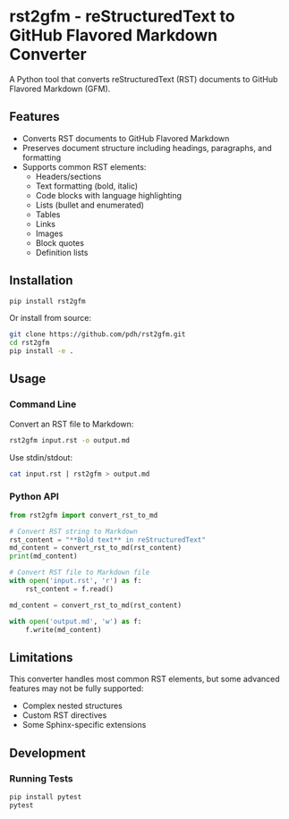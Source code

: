 # rst2gfm - reStructuredText to GitHub Flavored Markdown Converter

A Python tool that converts reStructuredText (RST) documents to GitHub Flavored Markdown (GFM).

## Features

- Converts RST documents to GitHub Flavored Markdown
- Preserves document structure including headings, paragraphs, and formatting
- Supports common RST elements:
  - Headers/sections
  - Text formatting (bold, italic)
  - Code blocks with language highlighting
  - Lists (bullet and enumerated)
  - Tables
  - Links
  - Images
  - Block quotes
  - Definition lists

## Installation

```bash
pip install rst2gfm
```

Or install from source:

```bash
git clone https://github.com/pdh/rst2gfm.git
cd rst2gfm
pip install -e .
```

## Usage

### Command Line

Convert an RST file to Markdown:

```bash
rst2gfm input.rst -o output.md
```

Use stdin/stdout:

```bash
cat input.rst | rst2gfm > output.md
```

### Python API

```python
from rst2gfm import convert_rst_to_md

# Convert RST string to Markdown
rst_content = "**Bold text** in reStructuredText"
md_content = convert_rst_to_md(rst_content)
print(md_content)

# Convert RST file to Markdown file
with open('input.rst', 'r') as f:
    rst_content = f.read()

md_content = convert_rst_to_md(rst_content)

with open('output.md', 'w') as f:
    f.write(md_content)
```

## Limitations

This converter handles most common RST elements, but some advanced features may not be fully supported:

- Complex nested structures
- Custom RST directives
- Some Sphinx-specific extensions

## Development

### Running Tests

```bash
pip install pytest
pytest
```
